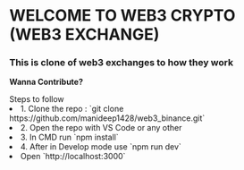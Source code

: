 <h1>WELCOME TO WEB3 CRYPTO (WEB3 EXCHANGE)</h1>

<h3>This is clone of web3 exchanges to how they work</h3> 

**Wanna Contribute?**

<div>Steps to follow</div>  
<li>1. Clone the repo : `git clone https://github.com/manideep1428/web3_binance.git`</li>
<li>2. Open the repo with VS Code or any other</li>
<li>3. In CMD run `npm install`</li>
<li>4. After in Develop mode use `npm run dev`</li>
<li>Open `http://localhost:3000`</li>
   
 
 
